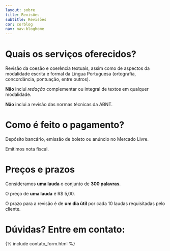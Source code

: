 ```yaml
---
layout: sobre
title: Revisões
subtitle: Revisões
cor: corblog
nav: nav-bloghome
---
```


# Quais os serviços oferecidos?

Revisão da coesão e coerência textuais, assim como de aspectos da modalidade escrita e formal da Língua Portuguesa (ortografia, concordância, pontuação, entre outros).

**Não** inclui *redação* complementar ou integral de textos em qualquer modalidade.

**Não** inclui a revisão das normas técnicas da ABNT.

# Como é feito o pagamento?

Depósito bancário, emissão de boleto ou anúncio no Mercado Livre.

Emitimos nota fiscal.

# Preços e prazos

Consideramos **uma lauda** o conjunto de **300 palavras**.

O preço de **uma lauda** é R$ 5,00.

O prazo para a revisão é de **um dia útil** por cada 10 laudas requisitadas pelo cliente.

# Dúvidas? Entre em contato:

{% include contato_form.html %}


